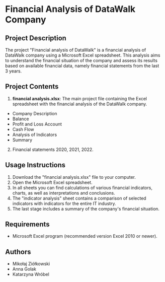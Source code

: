 # Financial Analysis of DataWalk Company

## Project Description
The project "Financial analysis of DataWalk" is a financial analysis of DataWalk company using a Microsoft Excel spreadsheet. This analysis aims to understand the financial situation of the company and assess its results based on available financial data, namely financial statements from the last 3 years.

## Project Contents
1. **financial analysis.xlsx**: The main project file containing the Excel spreadsheet with the financial analysis of the DataWalk company.
- Company Description
- Balance
- Profit and Loss Account
- Cash Flow
- Analysis of Indicators
- Summary
2. Financial statements 2020, 2021, 2022.

## Usage Instructions
1. Download the "financial analysis.xlsx" file to your computer.
2. Open the Microsoft Excel spreadsheet.
3. In all sheets you can find calculations of various financial indicators, charts, as well as interpretations and conclusions.
4. The "indicator analysis" sheet contains a comparison of selected indicators with indicators for the entire IT industry.
5. The last stage includes a summary of the company's financial situation.

## Requirements
- Microsoft Excel program (recommended version Excel 2010 or newer).

## Authors
- Mikołaj Ziółkowski
- Anna Golak
- Katarzyna Wróbel
